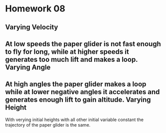 Homework 08
=========
Varying Velocity
---------------------
At low speeds the paper glider is not fast enough to fly for long, while at 
higher speeds it generates too much lift and makes a loop.
Varying Angle
---------------------
At high angles the paper glider makes a loop while at lower negative angles 
it accelerates and generates enough lift to gain altitude.
Varying Height
---------------------
With verying initial heights with all other initial variable constant the 
trajectory of the paper glider is the same.
